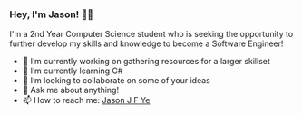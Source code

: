 ### Hey, I'm Jason! 👋😃

I'm a 2nd Year Computer Science student who is seeking the opportunity to further develop my skills and knowledge to become a Software Engineer!

- 🔭 I’m currently working on gathering resources for a larger skillset
- 🌱 I’m currently learning C#
- 👯 I’m looking to collaborate on some of your ideas
- 💬 Ask me about anything!
- 📫 How to reach me: [Jason J F Ye](https://www.linkedin.com/in/jjfye/)
